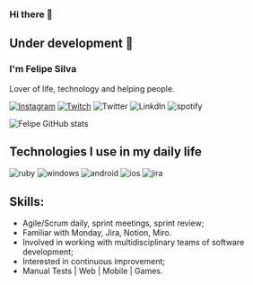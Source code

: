 ### Hi there 👋

## Under development 🚧
### I'm Felipe Silva
Lover of life, technology and helping people.

[![Instagram](https://img.shields.io/badge/Instagram-E4405F?style=for-the-badge&logo=instagram&logoColor=white)](https://www.instagram.com/felipebatata_/) [![Twitch](https://img.shields.io/badge/Twitch-9146FF?style=for-the-badge&logo=twitch&logoColor=white)](https://www.twitch.tv/felipebatata0) ![Twitter](https://img.shields.io/badge/Twitter-1DA1F2?style=for-the-badge&logo=twitter&logoColor=white) ![LinkdIn](https://img.shields.io/badge/LinkedIn-0077B5?style=for-the-badge&logo=linkedin&logoColor=white) ![spotify](https://img.shields.io/badge/Spotify-1ED760?&style=for-the-badge&logo=spotify&logoColor=white)



![Felipe GitHub stats](https://github-readme-stats.vercel.app/api?username=felipesilva89&show_icons=true&theme=dracula)


## Technologies I use in my daily life


![ruby](https://img.shields.io/badge/Ruby-CC342D?style=for-the-badge&logo=ruby&logoColor=white)
 ![windows](https://img.shields.io/badge/Windows-0078D6?style=for-the-badge&logo=windows&logoColor=white) ![android](https://img.shields.io/badge/Android-3DDC84?style=for-the-badge&logo=android&logoColor=white) ![ios](https://img.shields.io/badge/iOS-000000?style=for-the-badge&logo=ios&logoColor=white) ![jira](https://img.shields.io/badge/Jira-0052CC?style=for-the-badge&logo=Jira&logoColor=white)

## Skills:
-  Agile/Scrum daily, sprint meetings, sprint review;
- Familiar with Monday, Jira, Notion, Miro.
- Involved in working with multidisciplinary teams of software development;
- Interested in continuous improvement;
- Manual Tests | Web | Mobile | Games.
